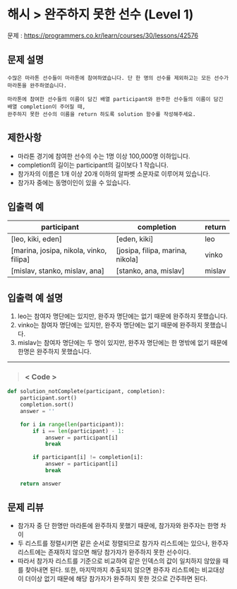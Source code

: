 # 해시 > 완주하지 못한 선수 (Level 1)
문제 : https://programmers.co.kr/learn/courses/30/lessons/42576

## 문제 설명
    수많은 마라톤 선수들이 마라톤에 참여하였습니다. 단 한 명의 선수를 제외하고는 모든 선수가 마라톤을 완주하였습니다.

    마라톤에 참여한 선수들의 이름이 담긴 배열 participant와 완주한 선수들의 이름이 담긴 배열 completion이 주어질 때, 
    완주하지 못한 선수의 이름을 return 하도록 solution 함수를 작성해주세요.

## 제한사항
- 마라톤 경기에 참여한 선수의 수는 1명 이상 100,000명 이하입니다.
- completion의 길이는 participant의 길이보다 1 작습니다.
- 참가자의 이름은 1개 이상 20개 이하의 알파벳 소문자로 이루어져 있습니다.
- 참가자 중에는 동명이인이 있을 수 있습니다.

## 입출력 예

| participant |	completion | return |
| --- | --- | --- | 
| [leo, kiki, eden]	| [eden, kiki] | leo |
| [marina, josipa, nikola, vinko, filipa] |	[josipa, filipa, marina, nikola] | vinko |
| [mislav, stanko, mislav, ana] | [stanko, ana, mislav] | mislav |

## 입출력 예 설명
1. leo는 참여자 명단에는 있지만, 완주자 명단에는 없기 때문에 완주하지 못했습니다.
2. vinko는 참여자 명단에는 있지만, 완주자 명단에는 없기 때문에 완주하지 못했습니다.
3. mislav는 참여자 명단에는 두 명이 있지만, 완주자 명단에는 한 명밖에 없기 때문에 한명은 완주하지 못했습니다.

____

> ### < Code >
```python
def solution_notComplete(participant, completion):
    participant.sort()
    completion.sort()
    answer = ''
    
    for i in range(len(participant)):
        if i == len(participant) - 1:
            answer = participant[i]
            break
            
        if participant[i] != completion[i]:
            answer = participant[i]
            break
    
    return answer
```

## 문제 리뷰
- 참가자 중 단 한명만 마라톤에 완주하지 못했기 때문에, 참가자와 완주자는 한명 차이
- 두 리스트를 정렬시키면 같은 순서로 정렬되므로 참가자 리스트에는 있으나, 완주자 리스트에는 존재하지 않으면 해당 참가자가 완주하지 못한 선수이다.
- 따라서 참가자 리스트를 기준으로 비교하여 같은 인덱스의 값이 일치하지 않았을 때를 찾아내면 된다. 또한, 마지막까지 추출되지 않으면 완주자 리스트에는 비교대상이 더이상 없기 때문에 해당 참가자가 완주하지 못한 것으로 간주하면 된다.